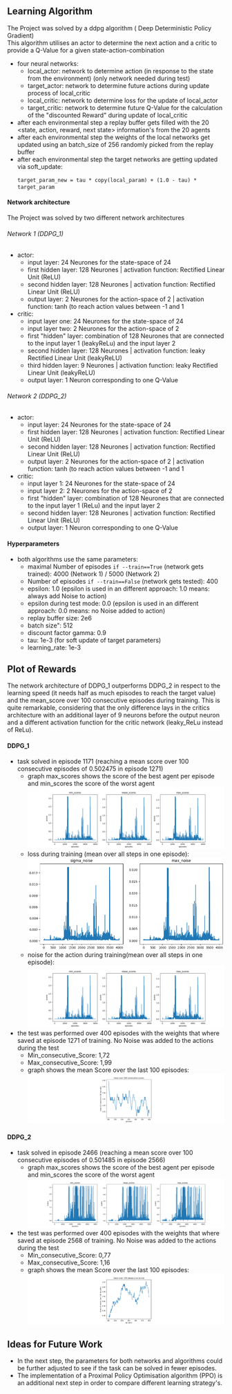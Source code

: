 [//]: # (Image References)

[image1]: https://github.com/RichardKGitHub/Collaboration-and-Competition/blob/col_01/archive/scores_35.png "training scores DDPG_1"
[image2]: https://github.com/RichardKGitHub/Collaboration-and-Competition/blob/col_01/archive/noise_35.png "loss DDPG_1"
[image3]: https://github.com/RichardKGitHub/Collaboration-and-Competition/blob/col_01/archive/scores_35.png "noise DDPG_1"
[image4]: https://github.com/RichardKGitHub/Collaboration-and-Competition/blob/col_01/archive/mean_score_36.png "test scores DDPG_1 consecutive mean"
[image5]: https://github.com/RichardKGitHub/Collaboration-and-Competition/blob/col_01/archive/scores_31.png "training scores DDPG_2"
[image6]: https://github.com/RichardKGitHub/Collaboration-and-Competition/blob/col_01/archive/mean_score_37.png "test scores DDPG_2 consecutive mean"

## Learning Algorithm
The Project was solved by a ddpg algorithm ( Deep Deterministic Policy Gradient) \
This algorithm utilises an actor to determine the next action and a critic to provide a Q-Value for a given state-action-combination

- four neural networks:
  - local_actor: network to determine action (in response to the state from the environment) (only network needed during test)
  - target_actor: network to determine future actions during update process of local_critic
  - local_critic: network to determine loss for the update of local_actor
  - target_critic: network to determine future Q-Value for the calculation of the "discounted Reward" during update of local_critic
- after each environmental step a replay buffer gets filled with the 20 <state, action, reward, next state> information's from the 20 agents
- after each environmental step the weights of the local networks get updated using an batch_size of 256 randomly picked from the replay buffer
- after each environmental step the target networks are getting updated via soft_update:
  ```
  target_param_new = tau * copy(local_param) + (1.0 - tau) * target_param
  ```
#### Network architecture
The Project was solved by two different network architectures
###### Network 1 (DDPG_1)
- actor:
  - input layer: 24 Neurones for the state-space of 24
  - first hidden layer: 128 Neurones   |   activation function: Rectified Linear Unit (ReLU)
  - second hidden layer: 128 Neurones   |   activation function: Rectified Linear Unit (ReLU)
  - output layer: 2 Neurones for the action-space of 2   |   activation function: tanh (to reach action values between -1 and 1
- critic:
  - input layer one: 24 Neurones for the state-space of 24
  - input layer two: 2 Neurones for the action-space of 2
  - first "hidden" layer: combination of 128 Neurones that are connected to the input layer 1 (leakyReLu) and the input layer 2
  - second hidden layer: 128 Neurones   |   activation function: leaky Rectified Linear Unit (leakyReLU)
  - third hidden layer: 9 Neurones   |   activation function: leaky Rectified Linear Unit (leakyReLU)
  - output layer: 1 Neuron corresponding to one Q-Value
###### Network 2 (DDPG_2)
- actor:
  - input layer: 24 Neurones for the state-space of 24
  - first hidden layer: 128 Neurones   |   activation function: Rectified Linear Unit (ReLU)
  - second hidden layer: 128 Neurones   |   activation function: Rectified Linear Unit (ReLU)
  - output layer: 2 Neurones for the action-space of 2   |   activation function: tanh (to reach action values between -1 and 1
- critic:
  - input layer 1: 24 Neurones for the state-space of 24
  - input layer 2: 2 Neurones for the action-space of 2
  - first "hidden" layer: combination of 128 Neurones that are connected to the input layer 1 (ReLu) and the input layer 2
  - second hidden layer: 128 Neurones   |   activation function: Rectified Linear Unit (ReLU)
  - output layer: 1 Neuron corresponding to one Q-Value
#### Hyperparameters
- both algorithms use the same parameters:
  - maximal Number of episodes `if --train==True` (network gets trained): 4000 (Network 1) / 5000 (Network 2)
  - Number of episodes `if --train==False` (network gets tested): 400
  - epsilon: 1.0                    (epsilon is used in an different approach: 1.0 means: always add Noise to action)
  - epsilon during test mode: 0.0   (epsilon is used in an different approach: 0.0 means: no Noise added to action)
  - replay buffer size: 2e6
  - batch size": 512
  - discount factor gamma: 0.9
  - tau: 1e-3 (for soft update of target parameters)
  - learning_rate: 1e-3
## Plot of Rewards
The network architecture of DDPG_1 outperforms DDPG_2 in respect to the learning speed (it needs half as much episodes to reach the target value) and the mean_score over 100 consecutive episodes during training. 
This is quite remarkable, considering that the only difference lays in the critics architecture with an additional layer of 9 neurons before the 
output neuron and a different activation function for the critic network (leaky_ReLu instead of ReLu).
#### DDPG_1
- task solved in episode 1171 (reaching a mean score over 100 consecutive episodes of 0.502475 in episode 1271)
  - graph max_scores shows the score of the best agent per episode and min_scores the score of the worst agent
![training scores DDPG_1][image1]
  - loss during training (mean over all steps in one episode):
![loss DDPG_1][image2]
  - noise for the action during training(mean over all steps in one episode):
![noise DDPG_1][image3]
- the test was performed over 400 episodes with the weights that where saved at episode 1271 of training. No Noise was added to the actions during the test
  - Min_consecutive_Score: 1,72
  - Max_consecutive_Score: 1,99
  - graph shows the mean Score over the last 100 episodes:
![test scores DDPG_1 consecutive mean][image4]
#### DDPG_2
- task solved in episode 2466 (reaching a mean score over 100 consecutive episodes of 0.501485 in episode 2566)
  - graph max_scores shows the score of the best agent per episode and min_scores the score of the worst agent
![training scores DDPG_2][image5]
- the test was performed over 400 episodes with the weights that where saved at episode 2568 of training. No Noise was added to the actions during the test
  - Min_consecutive_Score: 0,77
  - Max_consecutive_Score: 1,16
  - graph shows the mean Score over the last 100 episodes:
![test scores DDPG_2 consecutive mean][image6]
## Ideas for Future Work
- In the next step, the parameters for both networks and algorithms could be further adjusted to see if the task can be solved in fewer episodes.
- The implementation of a Proximal Policy Optimisation algorithm (PPO) is an additional next step in order to compare different learning strategy's.
